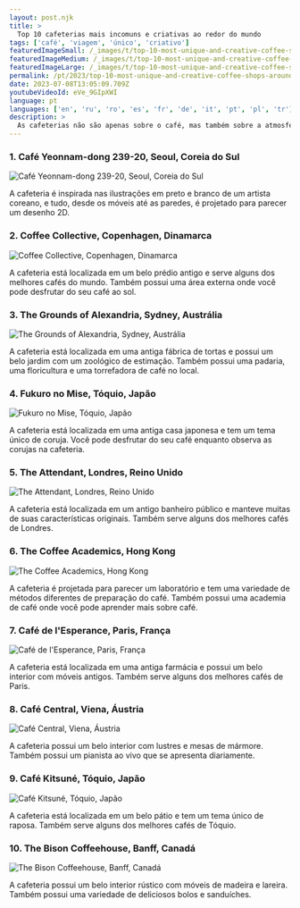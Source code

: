 ```yaml
---
layout: post.njk
title: >
  Top 10 cafeterias mais incomuns e criativas ao redor do mundo
tags: ['café', 'viagem', 'único', 'criativo']
featuredImageSmall: /_images/t/top-10-most-unique-and-creative-coffee-shops-around-the-world-cover-pt-small.webp
featuredImageMedium: /_images/t/top-10-most-unique-and-creative-coffee-shops-around-the-world-cover-pt-medium.webp
featuredImageLarge: /_images/t/top-10-most-unique-and-creative-coffee-shops-around-the-world-cover-pt-large.webp
permalink: /pt/2023/top-10-most-unique-and-creative-coffee-shops-around-the-world.html
date: 2023-07-08T13:05:09.709Z
youtubeVideoId: eVe_9GIpXWI
language: pt
languages: ['en', 'ru', 'ro', 'es', 'fr', 'de', 'it', 'pt', 'pl', 'tr']
description: >
  As cafeterias não são apenas sobre o café, mas também sobre a atmosfera e experiência. Aqui estão algumas das cafeterias mais únicas e criativas do mundo que são imperdíveis para todos os amantes de café.
---
```


### 1. Café Yeonnam-dong 239-20, Seoul, Coreia do Sul

![Café Yeonnam-dong 239-20, Seoul, Coreia do Sul](/_images/9/96fa03beae9a16e425426ea40d839775-medium.webp)

A cafeteria é inspirada nas ilustrações em preto e branco de um artista coreano, e tudo, desde os móveis até as paredes, é projetado para parecer um desenho 2D.

### 2. Coffee Collective, Copenhagen, Dinamarca

![Coffee Collective, Copenhagen, Dinamarca](/_images/4/4a85f62568339c7370ac280ccd7f6caf-medium.webp)

A cafeteria está localizada em um belo prédio antigo e serve alguns dos melhores cafés do mundo. Também possui uma área externa onde você pode desfrutar do seu café ao sol.

### 3. The Grounds of Alexandria, Sydney, Austrália

![The Grounds of Alexandria, Sydney, Austrália](/_images/3/326aa8fd3825bf49b19a3751ede30304-medium.webp)

A cafeteria está localizada em uma antiga fábrica de tortas e possui um belo jardim com um zoológico de estimação. Também possui uma padaria, uma floricultura e uma torrefadora de café no local.

### 4. Fukuro no Mise, Tóquio, Japão

![Fukuro no Mise, Tóquio, Japão](/_images/1/1e453fe12da834da5d2133fca7388fcf-medium.webp)

A cafeteria está localizada em uma antiga casa japonesa e tem um tema único de coruja. Você pode desfrutar do seu café enquanto observa as corujas na cafeteria.

### 5. The Attendant, Londres, Reino Unido

![The Attendant, Londres, Reino Unido](/_images/0/03f66f06f1b6db00ded7ccff07088978-medium.webp)

A cafeteria está localizada em um antigo banheiro público e manteve muitas de suas características originais. Também serve alguns dos melhores cafés de Londres.

### 6. The Coffee Academics, Hong Kong

![The Coffee Academics, Hong Kong](/_images/6/69bcf57272bf7dda7bda2a9c00bd80e8-medium.webp)

A cafeteria é projetada para parecer um laboratório e tem uma variedade de métodos diferentes de preparação do café. Também possui uma academia de café onde você pode aprender mais sobre café.

### 7. Café de l'Esperance, Paris, França

![Café de l'Esperance, Paris, França](/_images/8/83985541ca9626a3778e1a19cdd24857-medium.webp)

A cafeteria está localizada em uma antiga farmácia e possui um belo interior com móveis antigos. Também serve alguns dos melhores cafés de Paris.

### 8. Café Central, Viena, Áustria

![Café Central, Viena, Áustria](/_images/d/d0af16a6510eb3c6ad8db9471404752c-medium.webp)

A cafeteria possui um belo interior com lustres e mesas de mármore. Também possui um pianista ao vivo que se apresenta diariamente.

### 9. Café Kitsuné, Tóquio, Japão

![Café Kitsuné, Tóquio, Japão](/_images/c/c67cd8c613aeb8e4d642241c45ca4f94-medium.webp)

A cafeteria está localizada em um belo pátio e tem um tema único de raposa. Também serve alguns dos melhores cafés de Tóquio.

### 10. The Bison Coffeehouse, Banff, Canadá

![The Bison Coffeehouse, Banff, Canadá](/_images/6/634de0ec58aaf48bdba96545026937b9-medium.webp)

A cafeteria possui um belo interior rústico com móveis de madeira e lareira. Também possui uma variedade de deliciosos bolos e sanduíches.

